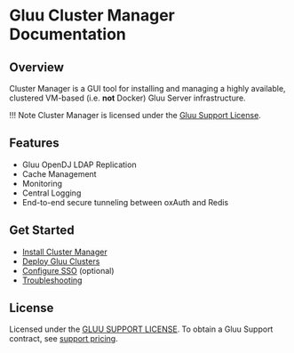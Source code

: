 # Gluu Cluster Manager Documentation
## Overview
Cluster Manager is a GUI tool for installing and managing a highly available, clustered VM-based (i.e. **not** Docker) Gluu Server infrastructure. 

!!! Note
    Cluster Manager is licensed under the [Gluu Support License](https://github.com/GluuFederation/cluster-mgr/blob/master/LICENSE). 

## Features

- Gluu OpenDJ LDAP Replication   
- Cache Management   
- Monitoring    
- Central Logging      
- End-to-end secure tunneling between oxAuth and Redis   

## Get Started
- [Install Cluster Manager](./installation/index.md)   
- [Deploy Gluu Clusters](./deploy/index.md)
- [Configure SSO](./authentication/index.md) (optional)
- [Troubleshooting](./troubleshooting/index.md)

## License
Licensed under the [GLUU SUPPORT LICENSE](https://github.com/GluuFederation/cluster-mgr/blob/master/LICENSE). To obtain a Gluu Support contract, see [support pricing](https://gluu.org/pricing). 



